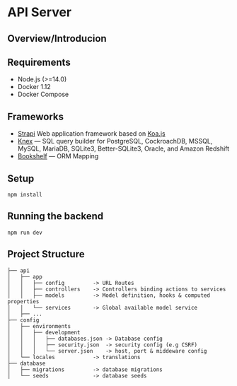 # API Server


## Overview/Introducion

## Requirements

- Node.js (>=14.0)
- Docker 1.12
- Docker Compose

## Frameworks

- [Strapi](https://strapi.io) Web application framework based on [Koa.js](http://koajs.com)
- [Knex](https://knexjs.org) — SQL query builder for PostgreSQL, CockroachDB, MSSQL, MySQL, MariaDB, SQLite3, Better-SQLite3, Oracle, and Amazon Redshift 
- [Bookshelf](http://bookshelfjs.org) — ORM Mapping

## Setup

```
npm install
```

## Running the backend

```
npm run dev

```


## Project Structure

```
├── api
│   ├── app
│   │   ├── config         -> URL Routes
│   │   ├── controllers    -> Controllers binding actions to services
│   │   ├── models         -> Model definition, hooks & computed properties
│   │   └── services       -> Global available model service
│   ├── ...
├── config
│   ├── environments
│   │   ├── development
│   │   │   ├── databases.json -> Database config
│   │   │   ├── security.json  -> security config (e.g CSRF)
│   │   │   └── server.json    -> host, port & middeware config
│   └── locales            -> translations
├── database
│   ├── migrations         -> database migrations
│   └── seeds              -> database seeds
```
